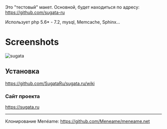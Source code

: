 Это "тестовый" макет. Основной, будет находиться по адресу: https://github.com/sugata-ru

Использует php 5.6* - 7.2, mysql, Memcache, Sphinx...

# Screenshots

<img src="https://toxu.ru/uploads/default/original/2X/4/43de0de695e26338f1ada2bfb1b7d7c54d64ade7.jpeg" alt="sugata">

## Установка

https://github.com/SugataRu/sugata.ru/wiki


### Сайт проекта

https://sugata.ru

---

Клонирование Menéame: https://github.com/Meneame/meneame.net

